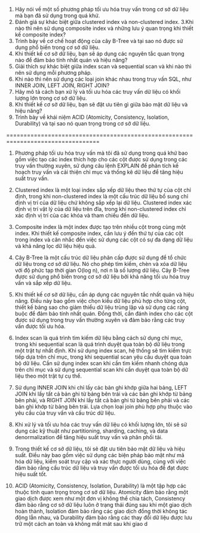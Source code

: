 1. Hãy nói về một số phương pháp tối ưu hóa truy vấn trong cơ sở dữ liệu mà bạn đã sử dụng trong quá khứ.
2. Đánh giá sự khác biệt giữa clustered index và non-clustered index.
3.Khi nào thì nên sử dụng composite index và những lưu ý quan trọng khi thiết kế composite index?
4. Trình bày về cơ chế hoạt động của cây B-Tree và tại sao nó được sử dụng phổ biến trong cơ sở dữ liệu.
5. Khi thiết kế cơ sở dữ liệu, bạn sẽ áp dụng các nguyên tắc quan trọng nào để đảm bảo tính nhất quán và hiệu năng?
6. Giải thích sự khác biệt giữa index scan và sequential scan và khi nào thì nên sử dụng mỗi phương pháp.
7. Khi nào thì nên sử dụng các loại join khác nhau trong truy vấn SQL, như INNER JOIN, LEFT JOIN, RIGHT JOIN?
8. Hãy mô tả cách bạn xử lý và tối ưu hóa các truy vấn dữ liệu có khối lượng lớn trong cơ sở dữ liệu.
9. Khi thiết kế cơ sở dữ liệu, bạn sẽ đặt ưu tiên gì giữa bảo mật dữ liệu và hiệu năng?
10. Trình bày về khái niệm ACID (Atomicity, Consistency, Isolation, Durability) và tại sao nó quan trọng trong cơ sở dữ liệu.

=================================================================================
1. Phương pháp tối ưu hóa truy vấn mà tôi đã sử dụng trong quá khứ bao gồm việc tạo các index thích hợp cho các cột được sử dụng trong các truy vấn thường xuyên, sử dụng câu lệnh EXPLAIN để phân tích kế hoạch truy vấn và cải thiện chỉ mục và thống kê dữ liệu để tăng hiệu suất truy vấn.

2. Clustered index là một loại index sắp xếp dữ liệu theo thứ tự của cột chỉ định, trong khi non-clustered index là một cấu trúc dữ liệu bổ sung chỉ định vị trí của dữ liệu chứ không sắp xếp lại dữ liệu. Clustered index xác định vị trí vật lý của dữ liệu trên đĩa, trong khi non-clustered index chỉ xác định vị trí của các khóa và tham chiếu đến dữ liệu.

3. Composite index là một index được tạo trên nhiều cột trong cùng một index. Khi thiết kế composite index, cần lưu ý đến thứ tự của các cột trong index và cân nhắc đến việc sử dụng các cột có sự đa dạng dữ liệu và khả năng lọc dữ liệu hiệu quả.

4. Cây B-Tree là một cấu trúc dữ liệu phân cấp được sử dụng để tổ chức dữ liệu trong cơ sở dữ liệu. Nó cho phép tìm kiếm, chèn và xóa dữ liệu với độ phức tạp thời gian O(log n), nơi n là số lượng dữ liệu. Cây B-Tree được sử dụng phổ biến trong cơ sở dữ liệu bởi khả năng tối ưu hóa truy vấn và sắp xếp dữ liệu.

5. Khi thiết kế cơ sở dữ liệu, cần áp dụng các nguyên tắc nhất quán và hiệu năng. Điều này bao gồm việc chọn kiểu dữ liệu phù hợp cho từng cột, thiết kế bảng sao cho giảm thiểu dữ liệu trùng lặp và sử dụng các ràng buộc để đảm bảo tính nhất quán. Đồng thời, cần đánh index cho các cột được sử dụng trong truy vấn thường xuyên và đảm bảo rằng các truy vấn được tối ưu hóa.

6. Index scan là quá trình tìm kiếm dữ liệu bằng cách sử dụng chỉ mục, trong khi sequential scan là quá trình duyệt qua toàn bộ dữ liệu trong một trật tự nhất định. Khi sử dụng index scan, hệ thống sẽ tìm kiếm trực tiếp dựa trên chỉ mục, trong khi sequential scan yêu cầu duyệt qua toàn bộ dữ liệu. Cần sử dụng index scan khi cần tìm kiếm nhanh chóng dựa trên chỉ mục và sử dụng sequential scan khi cần duyệt qua toàn bộ dữ liệu theo một trật tự cụ thể.

7. Sử dụng INNER JOIN khi chỉ lấy các bản ghi khớp giữa hai bảng, LEFT JOIN khi lấy tất cả bản ghi từ bảng bên trái và các bản ghi khớp từ bảng bên phải, và RIGHT JOIN khi lấy tất cả bản ghi từ bảng bên phải và các bản ghi khớp từ bảng bên trái. Lựa chọn loại join phù hợp phụ thuộc vào yêu cầu của truy vấn và cấu trúc dữ liệu.

8. Khi xử lý và tối ưu hóa các truy vấn dữ liệu có khối lượng lớn, tôi sẽ sử dụng các kỹ thuật như partitioning, sharding, caching, và data denormalization để tăng hiệu suất truy vấn và phân phối tải.

9. Trong thiết kế cơ sở dữ liệu, tôi sẽ đặt ưu tiên bảo mật dữ liệu và hiệu suất. Điều này bao gồm việc sử dụng các biện pháp bảo mật như mã hóa dữ liệu, kiểm soát truy cập và xác thực người dùng, cùng với việc đảm bảo rằng cấu trúc dữ liệu và truy vấn được tối ưu hóa để đạt được hiệu suất tốt.

10. ACID (Atomicity, Consistency, Isolation, Durability) là một tập hợp các thuộc tính quan trọng trong cơ sở dữ liệu. Atomicity đảm bảo rằng một giao dịch được xem như một đơn vị không thể chia tách, Consistency đảm bảo rằng cơ sở dữ liệu luôn ở trạng thái đúng sau khi một giao dịch hoàn thành, Isolation đảm bảo rằng các giao dịch đồng thời không tác động lẫn nhau, và Durability đảm bảo rằng các thay đổi dữ liệu được lưu trữ một cách an toàn và không mất mát sau khi giao d